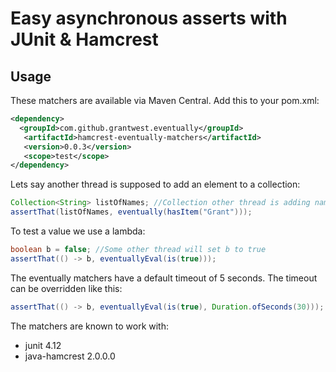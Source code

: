 Easy asynchronous asserts with JUnit & Hamcrest
=======

## Usage

These matchers are available via Maven Central. Add this to your pom.xml:

```xml
<dependency>
  <groupId>com.github.grantwest.eventually</groupId>
   <artifactId>hamcrest-eventually-matchers</artifactId>
   <version>0.0.3</version>
   <scope>test</scope>
</dependency>
```

Lets say another thread is supposed to add an element to a collection:
```java
Collection<String> listOfNames; //Collection other thread is adding names to
assertThat(listOfNames, eventually(hasItem("Grant")));
```

To test a value we use a lambda:
```java
boolean b = false; //Some other thread will set b to true
assertThat(() -> b, eventuallyEval(is(true)));
```

The eventually matchers have a default timeout of 5 seconds. The timeout can be overridden like this:
```java
assertThat(() -> b, eventuallyEval(is(true), Duration.ofSeconds(30)));
```


The matchers are known to work with:
- junit 4.12
- java-hamcrest 2.0.0.0
